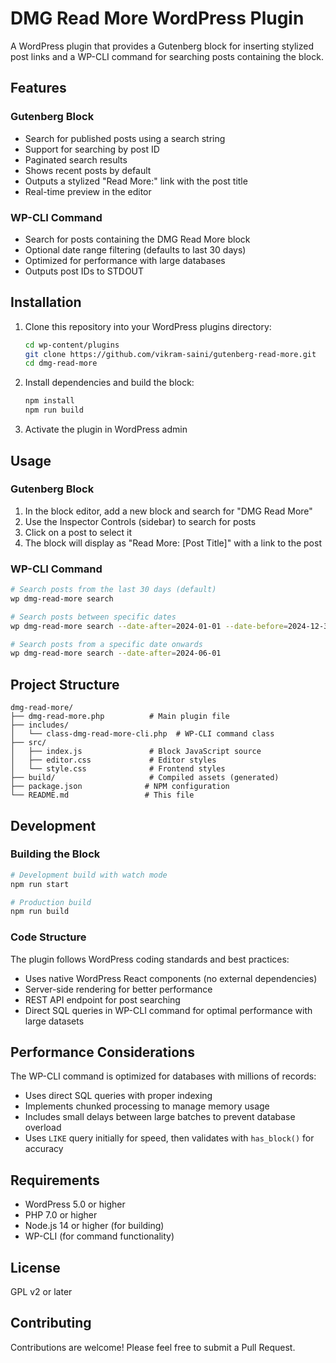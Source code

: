 # DMG Read More WordPress Plugin

A WordPress plugin that provides a Gutenberg block for inserting stylized post links and a WP-CLI command for searching posts containing the block.

## Features

### Gutenberg Block
- Search for published posts using a search string
- Support for searching by post ID
- Paginated search results
- Shows recent posts by default
- Outputs a stylized "Read More:" link with the post title
- Real-time preview in the editor

### WP-CLI Command
- Search for posts containing the DMG Read More block
- Optional date range filtering (defaults to last 30 days)
- Optimized for performance with large databases
- Outputs post IDs to STDOUT

## Installation

1. Clone this repository into your WordPress plugins directory:
   ```bash
   cd wp-content/plugins
   git clone https://github.com/vikram-saini/gutenberg-read-more.git
   cd dmg-read-more
   ```

2. Install dependencies and build the block:
   ```bash
   npm install
   npm run build
   ```

3. Activate the plugin in WordPress admin

## Usage

### Gutenberg Block

1. In the block editor, add a new block and search for "DMG Read More"
2. Use the Inspector Controls (sidebar) to search for posts
3. Click on a post to select it
4. The block will display as "Read More: [Post Title]" with a link to the post

### WP-CLI Command

```bash
# Search posts from the last 30 days (default)
wp dmg-read-more search

# Search posts between specific dates
wp dmg-read-more search --date-after=2024-01-01 --date-before=2024-12-31

# Search posts from a specific date onwards
wp dmg-read-more search --date-after=2024-06-01
```

## Project Structure

```
dmg-read-more/
├── dmg-read-more.php          # Main plugin file
├── includes/
│   └── class-dmg-read-more-cli.php  # WP-CLI command class
├── src/
│   ├── index.js               # Block JavaScript source
│   ├── editor.css             # Editor styles
│   └── style.css              # Frontend styles
├── build/                     # Compiled assets (generated)
├── package.json              # NPM configuration
└── README.md                 # This file
```

## Development

### Building the Block

```bash
# Development build with watch mode
npm run start

# Production build
npm run build
```

### Code Structure

The plugin follows WordPress coding standards and best practices:

- Uses native WordPress React components (no external dependencies)
- Server-side rendering for better performance
- REST API endpoint for post searching
- Direct SQL queries in WP-CLI command for optimal performance with large datasets

## Performance Considerations

The WP-CLI command is optimized for databases with millions of records:
- Uses direct SQL queries with proper indexing
- Implements chunked processing to manage memory usage
- Includes small delays between large batches to prevent database overload
- Uses `LIKE` query initially for speed, then validates with `has_block()` for accuracy

## Requirements

- WordPress 5.0 or higher
- PHP 7.0 or higher
- Node.js 14 or higher (for building)
- WP-CLI (for command functionality)

## License

GPL v2 or later

## Contributing

Contributions are welcome! Please feel free to submit a Pull Request.
